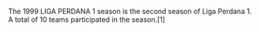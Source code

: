 The 1999 LIGA PERDANA 1 season is the second season of Liga Perdana 1. A total of 10 teams participated in the season.[1]

